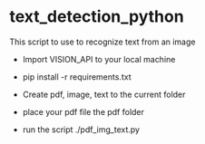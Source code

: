 # text_detection_python
This script to use to recognize text from an image

* Import VISION_API to your local machine

* pip install -r requirements.txt

* Create pdf, image, text to the current folder

* place your pdf file the pdf folder

* run the script ./pdf_img_text.py

